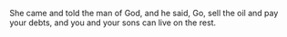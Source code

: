 She came and told the man of God, and he said, Go, sell the oil and pay your debts, and you and your sons can live on the rest.
